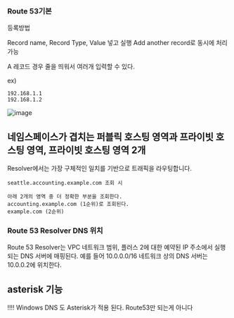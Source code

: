 ### Route 53기본

등록방법 

Record name, Record Type, Value 넣고 실행 Add another record로 동시에 처리가능

A 레코드 경우 줄을 띄워서 여러개 입력할 수 있다.

ex) 

```
192.168.1.1
192.168.1.2
```

![image](https://user-images.githubusercontent.com/38831314/137435368-40959496-bf70-4c67-a31d-1a7b78c4af66.png)

## 네임스페이스가 겹치는 퍼블릭 호스팅 영역과 프라이빗 호스팅 영역, 프라이빗 호스팅 영역 2개

Resolver에서는 가장 구체적인 일치를 기반으로 트래픽을 라우팅합니다.

```
seattle.accounting.example.com 조회 시

아래 2개의 영역 중 더 정확한 부분을 조회한다.
accounting.example.com (1순위)로 조회된다.
example.com (2순위)
```

### Route 53 Resolver DNS 위치

Route 53 Resolver는 VPC 네트워크 범위, 플러스 2에 대한 예약된 IP 주소에서 실행 되는 DNS 서버에 매핑된다.
예를 들어 10.0.0.0/16 네트워크 상의 DNS 서버는 10.0.0.2에 위치한다.

## asterisk 기능

!!!! Windows DNS 도 Asterisk가 적용 된다. Route53만 되는게 아니다


